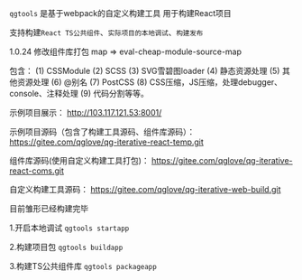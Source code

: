 `qgtools` 是基于webpack的自定义构建工具 用于构建React项目

支持构建`React TS公共组件`、`实际项目的本地调试`、`构建发布`

1.0.24 修改组件库打包 map  => eval-cheap-module-source-map

包含：
(1) CSSModule
(2) SCSS
(3) SVG雪碧图loader
(4) 静态资源处理
(5) 其他资源处理
(6) @别名
(7) PostCSS
(8) CSS压缩，JS压缩，处理debugger、console、注释处理
(9) 代码分割等等。

示例项目展示：
http://103.117.121.53:8001/

示例项目源码（包含了构建工具源码、组件库源码）：
https://gitee.com/qglove/qg-iterative-react-temp.git

组件库源码(使用自定义构建工具打包)：
https://gitee.com/qglove/qg-iterative-react-coms.git

自定义构建工具源码：
https://gitee.com/qglove/qg-iterative-web-build.git


目前雏形已经构建完毕 

1.开启本地调试 `qgtools startapp`

2.构建项目包 `qgtools buildapp`

3.构建TS公共组件库 `qgtools packageapp`